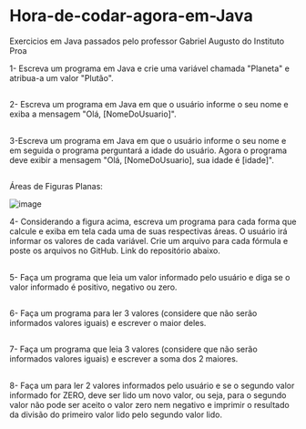 # Hora-de-codar-agora-em-Java
Exercicios em Java passados pelo professor Gabriel Augusto do Instituto Proa

1- Escreva um programa em Java e crie uma variável chamada "Planeta" e atribua-a um valor "Plutão".
##
2- Escreva um programa em Java em que o usuário informe o seu nome e exiba a mensagem "Olá, [NomeDoUsuario]".
##
3-Escreva um programa em Java em que o usuário informe o seu nome e em seguida o programa perguntará a idade do usuário. Agora o programa deve exibir a mensagem "Olá, [NomeDoUsuario], sua idade é [idade]".
##
Áreas de Figuras Planas:

![image](https://user-images.githubusercontent.com/99970279/172276568-4306b602-8ae2-48d2-a647-cefbf7fd7455.png)

4- Considerando a figura acima, escreva um programa para cada forma que calcule e exiba em tela cada uma de suas respectivas áreas. O usuário irá informar os valores de cada variável. Crie um arquivo para cada fórmula e poste os  arquivos no GitHub. Link do repositório abaixo.
##
5- Faça um programa que leia um valor informado pelo usuário e diga se o valor informado é positivo, negativo ou zero.
##
6- Faça um programa para ler 3 valores (considere que não serão informados valores iguais) e escrever o maior deles.
##
7- Faça um programa que leia  3 valores (considere que não serão informados valores iguais) e escrever a soma dos 2 maiores.
##
8- Faça um para ler 2 valores informados pelo usuário e se o segundo valor informado for ZERO, deve ser lido um novo valor, ou seja, para o segundo valor não pode ser aceito o valor zero nem negativo e imprimir o resultado da divisão do primeiro valor lido pelo segundo valor lido. 
